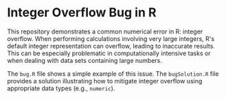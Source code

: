 # Integer Overflow Bug in R

This repository demonstrates a common numerical error in R: integer overflow.  When performing calculations involving very large integers, R's default integer representation can overflow, leading to inaccurate results. This can be especially problematic in computationally intensive tasks or when dealing with data sets containing large numbers.

The `bug.R` file shows a simple example of this issue.  The `bugSolution.R` file provides a solution illustrating how to mitigate integer overflow using appropriate data types (e.g., `numeric`).